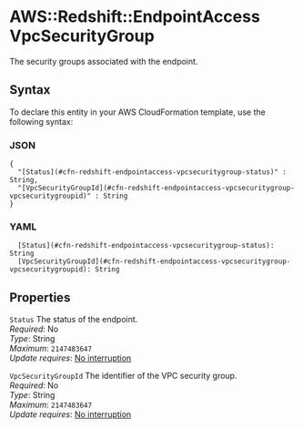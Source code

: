 # AWS::Redshift::EndpointAccess VpcSecurityGroup<a name="aws-properties-redshift-endpointaccess-vpcsecuritygroup"></a>

The security groups associated with the endpoint\.

## Syntax<a name="aws-properties-redshift-endpointaccess-vpcsecuritygroup-syntax"></a>

To declare this entity in your AWS CloudFormation template, use the following syntax:

### JSON<a name="aws-properties-redshift-endpointaccess-vpcsecuritygroup-syntax.json"></a>

```
{
  "[Status](#cfn-redshift-endpointaccess-vpcsecuritygroup-status)" : String,
  "[VpcSecurityGroupId](#cfn-redshift-endpointaccess-vpcsecuritygroup-vpcsecuritygroupid)" : String
}
```

### YAML<a name="aws-properties-redshift-endpointaccess-vpcsecuritygroup-syntax.yaml"></a>

```
  [Status](#cfn-redshift-endpointaccess-vpcsecuritygroup-status): String
  [VpcSecurityGroupId](#cfn-redshift-endpointaccess-vpcsecuritygroup-vpcsecuritygroupid): String
```

## Properties<a name="aws-properties-redshift-endpointaccess-vpcsecuritygroup-properties"></a>

`Status`  <a name="cfn-redshift-endpointaccess-vpcsecuritygroup-status"></a>
The status of the endpoint\.  
*Required*: No  
*Type*: String  
*Maximum*: `2147483647`  
*Update requires*: [No interruption](https://docs.aws.amazon.com/AWSCloudFormation/latest/UserGuide/using-cfn-updating-stacks-update-behaviors.html#update-no-interrupt)

`VpcSecurityGroupId`  <a name="cfn-redshift-endpointaccess-vpcsecuritygroup-vpcsecuritygroupid"></a>
The identifier of the VPC security group\.  
*Required*: No  
*Type*: String  
*Maximum*: `2147483647`  
*Update requires*: [No interruption](https://docs.aws.amazon.com/AWSCloudFormation/latest/UserGuide/using-cfn-updating-stacks-update-behaviors.html#update-no-interrupt)